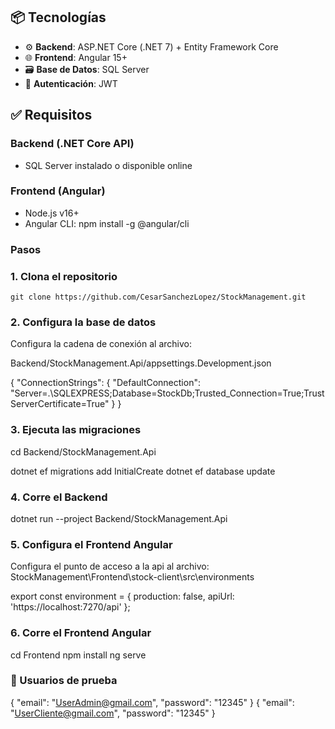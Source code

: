
## 📦 Tecnologías

- ⚙️ **Backend**: ASP.NET Core (.NET 7) + Entity Framework Core
- 🌐 **Frontend**: Angular 15+
- 🗃️ **Base de Datos**: SQL Server
- 🔐 **Autenticación**: JWT 

## ✅ Requisitos

### Backend (.NET Core API)

- SQL Server instalado o disponible online

### Frontend (Angular)

- Node.js v16+
- Angular CLI:
  npm install -g @angular/cli
  
### Pasos
 
 
### 1. Clona el repositorio

	git clone https://github.com/CesarSanchezLopez/StockManagement.git


### 2.  Configura la base de datos

Configura la cadena de conexión al archivo:

Backend/StockManagement.Api/appsettings.Development.json

{
  "ConnectionStrings": {
    "DefaultConnection": "Server=.\\SQLEXPRESS;Database=StockDb;Trusted_Connection=True;TrustServerCertificate=True"
  }
}

### 3. Ejecuta las migraciones

cd Backend/StockManagement.Api

dotnet ef migrations add InitialCreate
dotnet ef database update


### 4. Corre el Backend

dotnet run --project Backend/StockManagement.Api


### 5.  Configura  el Frontend Angular

Configura el punto de acceso a la api al archivo:
StockManagement\Frontend\stock-client\src\environments

export const environment = {
    production: false,
    apiUrl: 'https://localhost:7270/api'
  };


### 6. Corre el Frontend Angular

cd Frontend
npm install
ng serve


### 🔐 Usuarios de prueba

{
  "email": "UserAdmin@gmail.com",
  "password": "12345"
}
{
  "email": "UserCliente@gmail.com",
  "password": "12345"
}
  